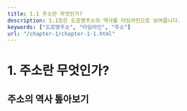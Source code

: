 ```yaml
---
title: 1.1 주소란 무엇인가?
description: 1.1장은 도로명주소의 역사를 타임라인으로 보여줍니다.
keywords: ["도로명주소", "타임라인", "주소"]
url: "/chapter-1/chapter-1-1.html"
---
```


# 1. 주소란 무엇인가?

## 주소의 역사 톺아보기

<timelineComponent/>


